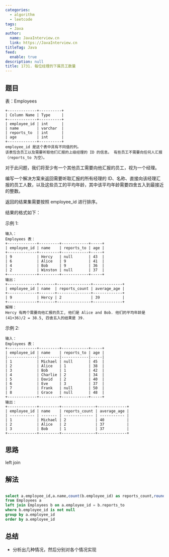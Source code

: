 ```yaml
---
categories: 
  - algorithm
  - leetcode
tags: 
  - Java
author: 
  name: JavaInterview.cn
  link: https://JavaInterview.cn
titleTag: Java
feed: 
  enable: true
description: null
title: 1731. 每位经理的下属员工数量
---
```


## 题目
表：Employees

    +-------------+----------+
    | Column Name | Type     |
    +-------------+----------+
    | employee_id | int      |
    | name        | varchar  |
    | reports_to  | int      |
    | age         | int      |
    +-------------+----------+
    employee_id 是这个表中具有不同值的列。
    该表包含员工以及需要听取他们汇报的上级经理的 ID 的信息。 有些员工不需要向任何人汇报（reports_to 为空）。


对于此问题，我们将至少有一个其他员工需要向他汇报的员工，视为一个经理。

编写一个解决方案来返回需要听取汇报的所有经理的 ID、名称、直接向该经理汇报的员工人数，以及这些员工的平均年龄，其中该平均年龄需要四舍五入到最接近的整数。

返回的结果集需要按照 employee_id 进行排序。

结果的格式如下：



示例 1:

    输入：
    Employees 表：
    +-------------+---------+------------+-----+
    | employee_id | name    | reports_to | age |
    +-------------+---------+------------+-----+
    | 9           | Hercy   | null       | 43  |
    | 6           | Alice   | 9          | 41  |
    | 4           | Bob     | 9          | 36  |
    | 2           | Winston | null       | 37  |
    +-------------+---------+------------+-----+
    输出：
    +-------------+-------+---------------+-------------+
    | employee_id | name  | reports_count | average_age |
    +-------------+-------+---------------+-------------+
    | 9           | Hercy | 2             | 39          |
    +-------------+-------+---------------+-------------+
    解释：
    Hercy 有两个需要向他汇报的员工, 他们是 Alice and Bob. 他们的平均年龄是 (41+36)/2 = 38.5, 四舍五入的结果是 39.
示例 2:

    输入：
    Employees 表：
    +-------------+---------+------------+-----+
    | employee_id | name    | reports_to | age |
    |-------------|---------|------------|-----|
    | 1           | Michael | null       | 45  |
    | 2           | Alice   | 1          | 38  |
    | 3           | Bob     | 1          | 42  |
    | 4           | Charlie | 2          | 34  |
    | 5           | David   | 2          | 40  |
    | 6           | Eve     | 3          | 37  |
    | 7           | Frank   | null       | 50  |
    | 8           | Grace   | null       | 48  |
    +-------------+---------+------------+-----+
    输出：
    +-------------+---------+---------------+-------------+
    | employee_id | name    | reports_count | average_age |
    | ----------- | ------- | ------------- | ----------- |
    | 1           | Michael | 2             | 40          |
    | 2           | Alice   | 2             | 37          |
    | 3           | Bob     | 1             | 37          |
    +-------------+---------+---------------+-------------+


## 思路

left join

## 解法
```sql

select a.employee_id,a.name,count(b.employee_id) as reports_count,round(avg(b.age),0) as average_age
from Employees a 
left join Employees b on a.employee_id = b.reports_to
where b.employee_id is not null
group by a.employee_id
order by a.employee_id
```

## 总结

- 分析出几种情况，然后分别对各个情况实现 
